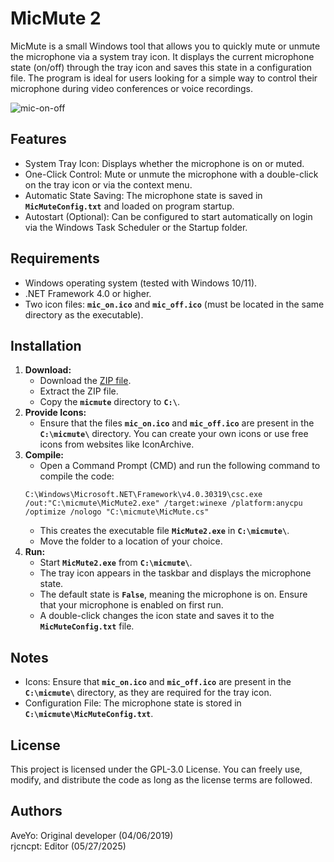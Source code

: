 # MicMute 2
MicMute is a small Windows tool that allows you to quickly mute or unmute the microphone via a system tray icon. It displays the current microphone state (on/off) through the tray icon and saves this state in a configuration file. The program is ideal for users looking for a simple way to control their microphone during video conferences or voice recordings.

![mic-on-off](https://github.com/user-attachments/assets/bf6d5547-9c64-44c6-81b4-b6903bdf4ce1)

## Features
- System Tray Icon: Displays whether the microphone is on or muted.
- One-Click Control: Mute or unmute the microphone with a double-click on the tray icon or via the context menu.
- Automatic State Saving: The microphone state is saved in **`MicMuteConfig.txt`** and loaded on program startup.
- Autostart (Optional): Can be configured to start automatically on login via the Windows Task Scheduler or the Startup folder.

## Requirements
- Windows operating system (tested with Windows 10/11).
- .NET Framework 4.0 or higher.
- Two icon files: **`mic_on.ico`** and **`mic_off.ico`** (must be located in the same directory as the executable).

## Installation
1. **Download:**
   - Download the [ZIP file](https://github.com/rjcncpt/micmute/releases).
   - Extract the ZIP file.
   - Copy the **`micmute`** directory to **`C:\`**.
3. **Provide Icons:**
   - Ensure that the files **`mic_on.ico`** and **`mic_off.ico`** are present in the **`C:\micmute\`** directory. You can create your own icons or use free icons from websites like IconArchive.
4. **Compile:**
   - Open a Command Prompt (CMD) and run the following command to compile the code:
   ```
   C:\Windows\Microsoft.NET\Framework\v4.0.30319\csc.exe /out:"C:\micmute\MicMute2.exe" /target:winexe /platform:anycpu /optimize /nologo "C:\micmute\MicMute.cs"
   ```
   - This creates the executable file **`MicMute2.exe`** in **`C:\micmute\`**.
   - Move the folder to a location of your choice.
5. **Run:**
   - Start **`MicMute2.exe`** from **`C:\micmute\`**.
   - The tray icon appears in the taskbar and displays the microphone state.
   - The default state is **`False`**, meaning the microphone is on. Ensure that your microphone is enabled on first run.
   - A double-click changes the icon state and saves it to the **`MicMuteConfig.txt`** file.

## Notes
- Icons: Ensure that **`mic_on.ico`** and **`mic_off.ico`** are present in the **`C:\micmute\`** directory, as they are required for the tray icon.
- Configuration File: The microphone state is stored in **`C:\micmute\MicMuteConfig.txt`**.

## License
This project is licensed under the GPL-3.0 License. You can freely use, modify, and distribute the code as long as the license terms are followed.

## Authors
AveYo: Original developer (04/06/2019)<br>
rjcncpt: Editor (05/27/2025)
